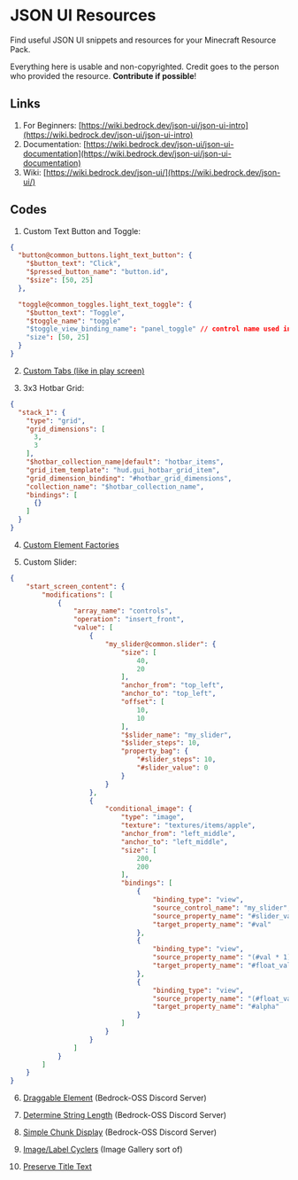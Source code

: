 # JSON UI Resources

Find useful JSON UI snippets and resources for your Minecraft Resource Pack.

Everything here is usable and non-copyrighted. Credit goes to the person who provided the resource. **Contribute if possible**!

## Links

1. For Beginners: [https://wiki.bedrock.dev/json-ui/json-ui-intro](https://wiki.bedrock.dev/json-ui/json-ui-intro)
2. Documentation: [https://wiki.bedrock.dev/json-ui/json-ui-documentation](https://wiki.bedrock.dev/json-ui/json-ui-documentation)
3. Wiki: [https://wiki.bedrock.dev/json-ui/](https://wiki.bedrock.dev/json-ui/)

## Codes

1. Custom Text Button and Toggle:
```json
{
  "button@common_buttons.light_text_button": {
    "$button_text": "Click",
    "$pressed_button_name": "button.id",
    "$size": [50, 25]
  },

  "toggle@common_toggles.light_text_toggle": {
    "$button_text": "Toggle",
    "$toggle_name": "toggle"
    "$toggle_view_binding_name": "panel_toggle" // control name used in bindings
    "size": [50, 25]
  }
}
```

2. [Custom Tabs (like in play screen)](https://discord.com/channels/523663022053392405/1279568076404293652/1279778678687010839)

3. 3x3 Hotbar Grid:
```json
{
  "stack_1": {
    "type": "grid",
    "grid_dimensions": [
      3,
      3
    ],
    "$hotbar_collection_name|default": "hotbar_items",
    "grid_item_template": "hud.gui_hotbar_grid_item",
    "grid_dimension_binding": "#hotbar_grid_dimensions",
    "collection_name": "$hotbar_collection_name",
    "bindings": [
      {}
    ]
  }
}
```

4. [Custom Element Factories](https://discord.com/channels/523663022053392405/868073903703093259/994365337401315498)

5. Custom Slider:

   
```json
{
    "start_screen_content": {
        "modifications": [
            {
                "array_name": "controls",
                "operation": "insert_front",
                "value": [
                    {
                        "my_slider@common.slider": {
                            "size": [
                                40,
                                20
                            ],
                            "anchor_from": "top_left",
                            "anchor_to": "top_left",
                            "offset": [
                                10,
                                10
                            ],
                            "$slider_name": "my_slider",
                            "$slider_steps": 10,
                            "property_bag": {
                                "#slider_steps": 10,
                                "#slider_value": 0
                            }
                        }
                    },
                    {
                        "conditional_image": {
                            "type": "image",
                            "texture": "textures/items/apple",
                            "anchor_from": "left_middle",
                            "anchor_to": "left_middle",
                            "size": [
                                200,
                                200
                            ],
                            "bindings": [
                                {
                                    "binding_type": "view",
                                    "source_control_name": "my_slider",
                                    "source_property_name": "#slider_value",
                                    "target_property_name": "#val"
                                },
                                {
                                    "binding_type": "view",
                                    "source_property_name": "(#val * 1)",
                                    "target_property_name": "#float_val"
                                },
                                {
                                    "binding_type": "view",
                                    "source_property_name": "(#float_val / 10)",
                                    "target_property_name": "#alpha"
                                }
                            ]
                        }
                    }
                ]
            }
        ]
    }
}
```

6. [Draggable Element](https://discord.com/channels/494194063730278411/1129449905388269647) (Bedrock-OSS Discord Server)

7. [Determine String Length](https://discord.com/channels/494194063730278411/1164751772208865301) (Bedrock-OSS Discord Server)

8. [Simple Chunk Display](https://discord.com/channels/494194063730278411/1115457940472746014) (Bedrock-OSS Discord Server)

9. [Image/Label Cyclers](https://discord.com/channels/494194063730278411/1090928017431339071) (Image Gallery sort of)

10. [Preserve Title Text](https://wiki.bedrock.dev/json-ui/preserve-title-texts)
